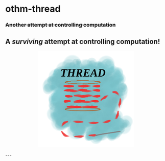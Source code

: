 # othm-thread
### ~~Another attempt at controlling computation~~
## A *surviving* attempt at controlling computation!
<p align="center">
  <img src="thread.png?raw=true" alt="Othm thread"/>
</p>
---
